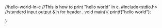 //hello-world-in-c
//This is how to print "hello world" in c.
#include<stdio.h> //standerd input output & h for header .
void main(){
printf("hello world");

}

